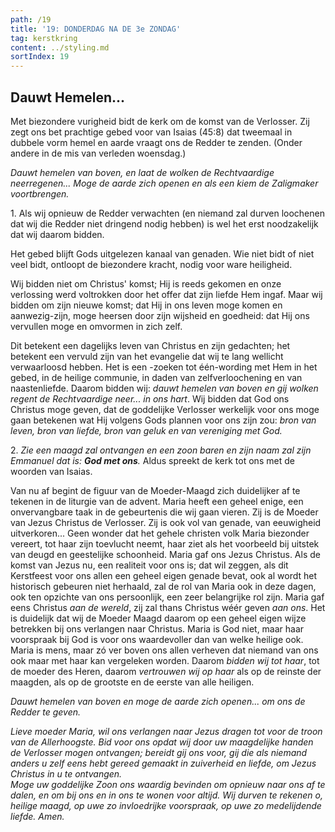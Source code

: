 ```yaml
---
path: /19
title: '19: DONDERDAG NA DE 3e ZONDAG'
tag: kerstkring
content: ../styling.md
sortIndex: 19
---
```


## Dauwt Hemelen...

Met biezondere vurigheid bidt de kerk om de komst van de Verlosser. Zij zegt ons bet prachtige gebed voor van Isaias (45:8) dat tweemaal in dubbele vorm hemel en aarde vraagt ons de Redder te zenden. (Onder andere in de mis van verleden woensdag.)

_Dauwt hemelen van boven, en laat de wolken de Rechtvaardige neerregenen..._ _Moge de aarde zich openen en als een kiem de Zaligmaker voortbrengen._

1\. Als wij opnieuw de Redder verwachten (en niemand zal durven loochenen dat wij die Redder
niet dringend nodig hebben) is wel het erst noodzakelijk dat wij daarom bidden.

Het gebed blijft Gods uitgelezen kanaal van genaden. Wie niet bidt of niet veel bidt, ontloopt de biezondere kracht, nodig voor ware heiligheid.

Wij bidden niet om Christus' komst; Hij is reeds gekomen en onze verlossing werd voltrokken door het offer dat zijn liefde Hem ingaf. Maar wij bidden om zijn nieuwe komst; dat Hij in ons leven moge komen en aanwezig-zijn, moge heersen door zijn wijsheid en goedheid: dat Hij ons vervullen moge en omvormen in zich zelf.

Dit betekent een dagelijks leven van Christus en zijn gedachten; het betekent een vervuld zijn van het evangelie dat wij te lang wellicht verwaarloosd hebben. Het is een -zoeken tot één-wording met Hem in het gebed, in de heilige communie, in daden van zelfverloochening en van naastenliefde. Daarom bidden wij: _dauwt hemelen van boven en gij wolken regent de Rechtvaardige neer... in ons hart_. Wij bidden dat God ons Christus moge geven, dat de goddelijke Verlosser werkelijk voor ons moge gaan betekenen wat Hij volgens Gods plannen voor ons zijn zou: _bron van leven, bron van liefde, bron van geluk en van vereniging met God._

2\. _Zie een maagd zal ontvangen en een zoon baren en zijn naam zal zijn Emmanuel dat is: __God met ons__._ Aldus spreekt de kerk tot ons met de woorden van Isaias.

Van nu af begint de figuur van de Moeder-Maagd zich duidelijker af te tekenen in de liturgie van de advent. Maria heeft een geheel enige, een onvervangbare taak in de gebeurtenis die wij gaan vieren. Zij is de Moeder van Jezus Christus de Verlosser. Zij is ook vol van genade, van eeuwigheid uitverkoren... Geen wonder dat het gehele christen volk Maria biezonder vereert, tot haar zijn toevlucht neemt, haar ziet als het voorbeeld bij uitstek van deugd en geestelijke schoonheid. Maria gaf ons Jezus Christus. Als de komst van Jezus nu, een realiteit voor ons is; dat wil zeggen, als dit Kerstfeest voor ons allen een geheel eigen genade bevat, ook al wordt het historisch gebeuren niet herhaald, zal de rol van Maria ook in deze dagen, ook ten opzichte van ons persoonlijk, een zeer belangrijke rol zijn. Maria gaf eens Christus _aan de wereld_, zij zal thans Christus wéér geven _aan ons_. Het is duidelijk dat wij de Moeder Maagd daarom op een geheel eigen wijze betrekken bij ons verlangen naar Christus. Maria is God niet, maar haar voorspraak bij God is voor ons waardevoller dan van welke heilige ook. Maria is mens, maar zó ver boven ons allen verheven dat niemand van ons ook maar met haar kan vergeleken worden. Daarom _bidden wij tot haar_, tot de moeder des Heren, daarom _vertrouwen wij op haar_ als op de reinste der maagden, als op de grootste en de eerste van alle heiligen.

_Dauwt hemelen van boven en moge de aarde zich openen... om ons de Redder te geven._

_Lieve moeder Maria, wil ons verlangen naar Jezus dragen tot voor de troon van de Allerhoogste. Bid voor ons opdat wij door uw maagdelijke handen de Verlosser mogen ontvangen; bereidt gij ons voor, gij die als niemand anders u zelf eens hebt gereed gemaakt in zuiverheid en liefde, om Jezus Christus in u te ontvangen._  
_Moge uw goddelijke Zoon ons waardig bevinden om opnieuw naar ons af te dalen, en om bij ons en in ons te wonen voor altijd. Wij durven te rekenen o, heilige maagd, op uwe zo invloedrijke voorspraak, op uwe zo medelijdende liefde. Amen._
